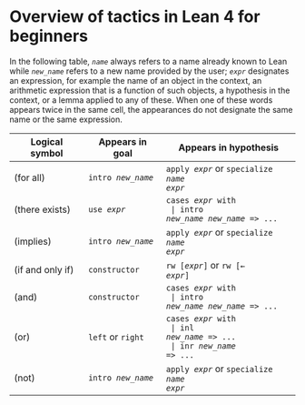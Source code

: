 # Overview of tactics in Lean 4 for beginners

In the following table, <code>*name*</code> always refers to a name already known to Lean
while <code>*new_name*</code> refers to a new name provided by the user;
<code>*expr*</code> designates an expression,
for example the name of an object in the context,
an arithmetic expression that is a function of such objects,
a hypothesis in the context,
or a lemma applied to any of these.
When one of these words appears twice in the same cell,
the appearances do not designate the same name or
the same expression.

| Logical symbol   | Appears in goal                         | Appears in hypothesis                                                                                                  |
|------------------|-----------------------------------------|------------------------------------------------------------------------------------------------------------------------|
| (for all)        | <code>intro *new_name*</code>           | <code>apply *expr*</code> or <code>specialize *name* *expr*</code>                                                     |
| (there exists)   | <code>use *expr*</code>                 | <code>cases *expr* with</code> <br><code>  \| intro *new_name* *new_name* => ...</code>                                |
| (implies)        | <code>intro *new_name*</code>           | <code>apply *expr*</code> or <code>specialize *name* *expr*</code>                                                     |
| (if and only if) | <code>constructor</code>                | <code>rw [*expr*]</code> or <code>rw [← *expr*]</code>                                                                 |
| (and)            | <code>constructor</code>                | <code>cases *expr* with</code> <br><code>  \| intro *new_name* *new_name* => ...</code>                                |
| (or)             | <code>left</code> or <code>right</code> | <code>cases *expr* with</code> <br><code>  \| inl *new_name* => ...</code> <br><code>  \| inr *new_name* => ...</code> |
| (not)            | <code>intro *new_name*</code>           | <code>apply *expr*</code> or <code>specialize *name* *expr*</code>                                                     |
